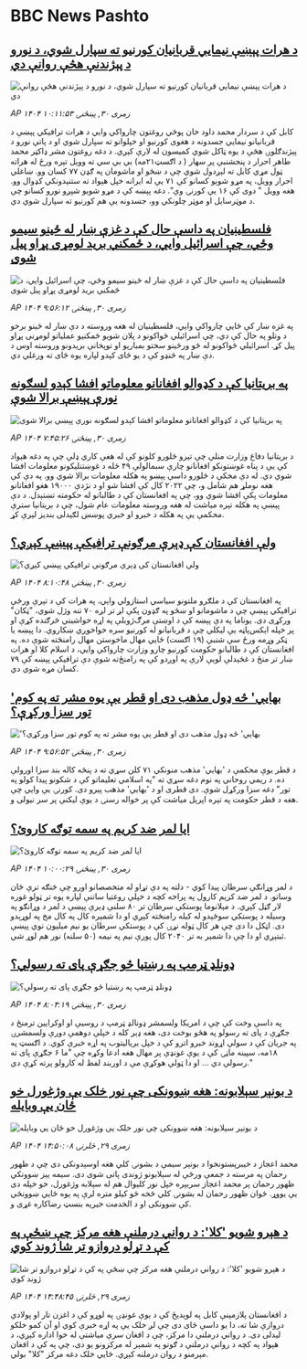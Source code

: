 # BBC News Pashto## [د هرات پېښې نیمايي قربانیان کورنیو ته سپارل شوي، د نورو د پېژندنې هڅې روانې دي](https://www.bbc.com/pashto/articles/c80dmge4dp5o?at_medium=RSS&at_campaign=rss?at_campaign=githubrss)![د هرات پېښې نیمايي قربانیان کورنیو ته سپارل شوي، د نورو د پېژندنې هڅې روانې دي](https://ichef.bbci.co.uk/ace/ws/240/cpsprodpb/af33/live/1d56ef50-7e77-11f0-9244-29dd01e1e592.png)_AP ۱۴۰۴ زمری ۳۰, پينځنۍ ۱۰:۱۱:۵۳_کابل کې د سردار محمد داود خان پوځي روغتون چارواکي وايي د هرات ترافیکي پېښې د قربانیانو نیمایي جسدونه د هغوی کورنیو او خپلوانو ته سپارل شوي او د پاتې نورو د پېژندګلوۍ هڅې د یوه ټاکل شوي کمیسون له لارې کېږي.
د دغه روغتون مشر ډاکټر محمد طاهر احرار د پنجشنبې پر سهار ( د اګسټ۲۱مه) بي بي سي ته وویل تېره ورځ له هراته ټول مړي کابل ته لېږدول شوي چې د ښځو او ماشومان په ګډن ۷۷ کسان وو. ښاغلي احرار وویل، په مړو شویو کسانو کې ۷۱ یې له ایرانه خپل هېواد ته ستنېدونکي کډوال وو. هغه وویل " دوی کې ۱۶ یې کورنۍ وې". دغه پېښه کې د مړو شویو شپږو نورو کسانو چې د موټرسایل او موټر چلونکي وو، جسدونه یې هم کورنیو ته سپارل شوي دي.## [فلسطینیان په داسې حال کې د غزې ښار له ځینو سیمو وځي، چې اسرائیل وايي، د ځمکني برید لومړی پړاو پیل شوی](https://www.bbc.com/pashto/articles/crlz1xn9zr3o?at_medium=RSS&at_campaign=rss?at_campaign=githubrss)![فلسطینیان په داسې حال کې د غزې ښار له ځینو سیمو وځي، چې اسرائیل وايي، د ځمکني برید لومړی پړاو پیل شوی](https://ichef.bbci.co.uk/ace/ws/240/cpsprodpb/a2e9/live/c7269260-7e2c-11f0-a34f-318be3fb0481.jpg)_AP ۱۴۰۴ زمری ۳۰, پينځنۍ ۹:۵۶:۱۲_په غزه ښار کې ځايي چارواکي وايي، فلسطینیان له هغه وروسته د دې ښار له ځینو برخو د وتلو په حال کې دي، چې اسرائیلي ځواکونو د پلان شویو ځمکنیو عملیاتو لومړنی پړاو پیل کړ.
 اسرائیلي ځواکونو له څو ورځینو سختو بمباریو او توپخانې بریدونو وروسته اوس د دې ښار په څنډو کې د یو ځای کېدو لپاره یوه ځای ته ورغلي دي.## [په بریتانیا کې د کډوالو افغانانو معلوماتو افشا کېدو لسګونه نورې پېښې برالا شوې](https://www.bbc.com/pashto/articles/cedveg495eyo?at_medium=RSS&at_campaign=rss?at_campaign=githubrss)![په بریتانیا کې د کډوالو افغانانو معلوماتو افشا کېدو لسګونه نورې پېښې برالا شوې](https://ichef.bbci.co.uk/ace/ws/240/cpsprodpb/88ce/live/55392020-7e61-11f0-83cc-c5da98c419b8.jpg)_AP ۱۴۰۴ زمری ۳۰, پينځنۍ ۷:۴۵:۲۶_د بریتانیا دفاع وزارت منلې چې تېرو څلورو کلونو کې له هغې کاري ډلې چې په دغه هېواد کې یې د پناه غوښتونکو افغانانو چارې سبمالولې ۴۹ ځله د غوښتنلیکونو معلومات افشا شوي دي. 
له دې مخکې د څلورو داسې پېښو په هکله معلومات برالا شوي وو. په دې کې هغه نوملړ هم شامل و، چې ۲۰۲۲ کال کې افشا شو او د نژدې ۱۹۰۰۰ هغو افغانانو معلومات پکې افشا شوي وو، چې په افغانستان کې د طالبانو له حکومته تښتېدل. 
د دې پېښې په هکله تېره میاشت له هغه وروسته معلومات عام شول، چې د بریتانیا سترې محکمې یې په هکله د خبرو او خبري پوښښ لګېدلی بندیز لېرې کړ.## [ولې افغانستان کې ډېرې مرګونې ترافيکې پېښې کېږي؟](https://www.bbc.com/pashto/articles/cx29je0ldw3o?at_medium=RSS&at_campaign=rss?at_campaign=githubrss)![ولې افغانستان کې ډېرې مرګونې ترافيکې پېښې کېږي؟](https://ichef.bbci.co.uk/ace/ws/240/cpsprodpb/5cb5/live/af7b7090-7e63-11f0-ab3e-bd52082cd0ae.jpg)_AP ۱۴۰۴ زمری ۳۰, پينځنۍ ۸:۱۰:۴۸_په افغانستان کې د ملګرو ملتونو سیاسي استازولي وايي، په هرات کې د تېرې ورځې ترافیکي پېښې چې د ماشومانو او ښځو په ګډون پکې لږ تر لږه ۷۰ تنه وژل شوي، "ټکان" ورکړی دی.
یوناما په دې پېښه کې د اوښتې مرګ‌ژوبلې په اړه خواشيني څرګنده کړې او پر خپله اېکس‌پاڼه یې لیکلي چې د قربانیانو له کورنیو سره خواخوږي ښکاروي.
دا پېښه یا ټکر وړمه ورځ سې شنبې (۱۹ اګست) ځايي مهال ماخوستن مهال رامنځته شوې ده.
په افغانستان کې د طالبانو حکومت کورنیو چارو وزارت چارواکي وايي، د اسلام کلا او هرات ښار تر منځ د غځېدلې لویې لارې په اوږدو کې په رامنځ‌ته شوې دې ترافیکي پېښه کې ۷۹ کسان مړه شوي دي.## ['بهايي' څه ډول مذهب دی او قطر یې یوه مشر ته په کوم تور سزا ورکړې؟](https://www.bbc.com/pashto/articles/cvg30p3le5xo?at_medium=RSS&at_campaign=rss?at_campaign=githubrss)!['بهايي' څه ډول مذهب دی او قطر یې یوه مشر ته په کوم تور سزا ورکړې؟](https://ichef.bbci.co.uk/ace/ws/240/cpsprodpb/ed8e/live/d4880510-7dd7-11f0-9a6a-278f88e3c683.jpg)_AP ۱۴۰۴ زمری ۳۰, پينځنۍ ۹:۵۶:۵۲_د قطر یوې محکمې د 'بهايي' مذهب منونکي ۷۱ کلن سړي ته د پنځه کاله بند سزا اورولې ده. د ریمي روحاني په نوم دغه سړي ته "په اسلامي تعلیماتو کې د شکونو پيدا کولو په تور" دغه سزا ورکړل شوې.
دی قطری او د 'بهايي' مذهب پېرو دی. کورنۍ یې وايي چې هغه د قطر حکومت په تېره اپرېل میاشت کې پر خواله رسنۍ د یوې لیکنې پر سر نیولی و.‌## [ایا لمر ضد کریم په سمه توګه کاروئ؟](https://www.bbc.com/pashto/articles/c4g7xwze00xo?at_medium=RSS&at_campaign=rss?at_campaign=githubrss)![ایا لمر ضد کریم په سمه توګه کاروئ؟](https://ichef.bbci.co.uk/ace/ws/240/cpsprodpb/7aac/live/62605940-21a4-11f0-9060-674316cb3a1f.jpg)_AP ۱۴۰۴ زمری ۳۰, پينځنۍ ۱۰:۰۰:۲۹_د لمر وړانګې سرطان پیدا کوي - دلته په دې تړاو له متخصصانو اورو چې څنګه ترې ځان وساتو.‌
د لمر ضد کریم کارول په پراخه کچه د خپلې روغتیا ساتنې لپاره یوه تر ټولو غوره لار ګڼل کېږي.‌
د مېلانوما پوستکي سرطان تر ۸۰ سلنې ډېرې پېښې د لمر د وړانګو په وسیله د پوستکي سوځېدو له کبله رامنځته کېږي او دا شمېره کال په کال مخ په لوړېدو دی. اټکل دا دی چې هر کال ټوله نړۍ کې د پوستکي سرطان یو نیم میلیون نوي پېښې ثبتېږي او دا چې دا شمېر به تر ۲۰۴۰ کال پورې نیم په نیمه (۵۰ سلنه) نور هم لوړ شي.## [ډونلډ ټرمپ په رښتیا څو جګړې پای ته رسولي؟](https://www.bbc.com/pashto/articles/c20640xdzx2o?at_medium=RSS&at_campaign=rss?at_campaign=githubrss)![ډونلډ ټرمپ په رښتیا څو جګړې پای ته رسولي؟](https://ichef.bbci.co.uk/ace/ws/240/cpsprodpb/2625/live/38ba5ca0-7ddc-11f0-ab3e-bd52082cd0ae.png)_AP ۱۴۰۴ زمری ۳۰, پينځنۍ ۸:۰۴:۱۹_په داسې وخت کې چې د امریکا ولسمشر ډونالډ ټرمپ د روسیې او اوکرایین ترمنځ د جګړې د پای ته رسولو په هڅو بوخت دی، هغه ډېر کله د خپلې دوهمې دورې ولسمشرۍ په جریان کې د سولې اړوند خبرو اترو کې د خپل بریالیتوب په اړه خبرې کوي.
د اګسټ په ۱۸مه، سپینه ماڼۍ کې د یوې غونډې پر مهال هغه ادعا وکړه چې "ما ۶ جګړې پای ته رسولې دي ... او دا ټولې هوکړې مې د اوربند لفظ له کارولو پرته کړې دي."## [ د بونېر سېلابونه: هغه ښوونکی چې نور خلک یې وژغورل خو ځان یې وبایله](https://www.bbc.com/pashto/articles/c3dpz17811ro?at_medium=RSS&at_campaign=rss?at_campaign=githubrss)![ د بونېر سېلابونه: هغه ښوونکی چې نور خلک یې وژغورل خو ځان یې وبایله](https://ichef.bbci.co.uk/ace/ws/240/cpsprodpb/3d34/live/7c2088d0-7d09-11f0-ab3e-bd52082cd0ae.png)_AP ۱۴۰۴ زمری ۲۹, څلرنۍ ۱۴:۵۰:۰۸_محمد اعجاز  د خیبرپښتونخوا د بونېر سیمې د بشونۍ کلي هغه اوسېدونکی دی چې د ظهور رحمان په مرسته د جمعې ورځې له سېلابونو ژوندی پاتی شوی دی.
سیمه ییز ښوونکي ظهور رحمان پر محمد اعجاز سربېره خپل نور کلیوال هم له سېلابه وژغورل، خو خپله دی یې یووړ.
ځوان ظهور رحمان له بشونۍ کلي څخه څو کیلو متره لرې په یوه ځايي ښوونځي کې ښوونکی او د الخدمت خیریه بنسټ رضاکاره غړی و.## [د هېرو شویو 'کلا': د رواني درملنې هغه مرکز چې ښځې په کې د تړلو دروازو تر شا ژوند کوي](https://www.bbc.com/pashto/articles/cedvgwj0gqzo?at_medium=RSS&at_campaign=rss?at_campaign=githubrss)![د هېرو شویو 'کلا': د رواني درملنې هغه مرکز چې ښځې په کې د تړلو دروازو تر شا ژوند کوي](https://ichef.bbci.co.uk/ace/ws/240/cpsprodpb/0a19/live/b12ab430-7dd4-11f0-83cc-c5da98c419b8.jpg)_AP ۱۴۰۴ زمری ۲۹, څلرنۍ ۱۴:۴۸:۴۵_د افغانستان پلازمېنې کابل په لوېدیځ کې د یوې غونډۍ په لوړو کې د اغزن تار او پولادي دروازې شا ته، دا یو داسې ځای دی چې لږ خلک یې په اړه خبرې کوي او آن کمو خلکو لیدلی دی.
د رواني درملنې دا مرکز، چې د افغان سرې میاشتې له خوا اداره کېږي، د هېواد په کچه د روانې درملنې د ګوتو په شمېر له مرکزونو یو دی،‌ چې په کې د افغان مېرمنو د روان درملنه کېږي.
ځایي خلک دغه مرکز "کلا" بولي.